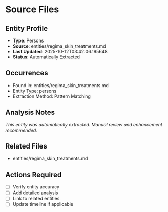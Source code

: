 # Source Files

## Entity Profile
- **Type**: Persons
- **Source**: entities/regima_skin_treatments.md
- **Last Updated**: 2025-10-12T03:42:06.195648
- **Status**: Automatically Extracted

## Occurrences
- Found in: entities/regima_skin_treatments.md
- Entity Type: persons
- Extraction Method: Pattern Matching

## Analysis Notes
*This entity was automatically extracted. Manual review and enhancement recommended.*

## Related Files
- entities/regima_skin_treatments.md

## Actions Required
- [ ] Verify entity accuracy
- [ ] Add detailed analysis
- [ ] Link to related entities
- [ ] Update timeline if applicable
